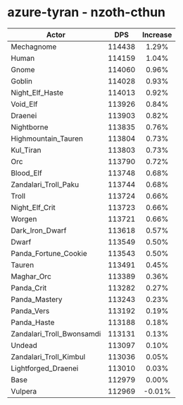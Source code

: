 # azure-tyran - nzoth-cthun
| Actor | DPS | Increase |
|---|:---:|:---:|
|Mechagnome|114438|1.29%|
|Human|114159|1.04%|
|Gnome|114060|0.96%|
|Goblin|114028|0.93%|
|Night_Elf_Haste|114013|0.92%|
|Void_Elf|113926|0.84%|
|Draenei|113903|0.82%|
|Nightborne|113835|0.76%|
|Highmountain_Tauren|113804|0.73%|
|Kul_Tiran|113803|0.73%|
|Orc|113790|0.72%|
|Blood_Elf|113748|0.68%|
|Zandalari_Troll_Paku|113744|0.68%|
|Troll|113724|0.66%|
|Night_Elf_Crit|113723|0.66%|
|Worgen|113721|0.66%|
|Dark_Iron_Dwarf|113618|0.57%|
|Dwarf|113549|0.50%|
|Panda_Fortune_Cookie|113543|0.50%|
|Tauren|113491|0.45%|
|Maghar_Orc|113389|0.36%|
|Panda_Crit|113282|0.27%|
|Panda_Mastery|113243|0.23%|
|Panda_Vers|113192|0.19%|
|Panda_Haste|113188|0.18%|
|Zandalari_Troll_Bwonsamdi|113131|0.13%|
|Undead|113097|0.10%|
|Zandalari_Troll_Kimbul|113036|0.05%|
|Lightforged_Draenei|113010|0.03%|
|Base|112979|0.00%|
|Vulpera|112969|-0.01%|
